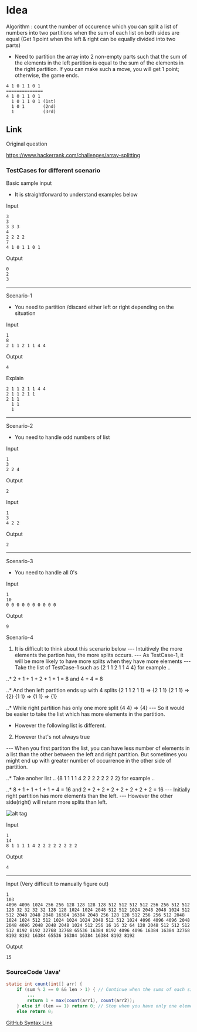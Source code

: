 
# Idea

Algorithm : count the number of occurence which you can split a list of numbers into two partitions when the sum of each list on both sides are equal (Get 1 point when the left & right can be equally divided into two parts)
 - Need to partition the array into 2 non-empty parts such that the sum of the elements in the left partition is equal to the sum of the elements in the right partition. If you can make such a move, you will get 1 point; otherwise, the game ends.
	     
```
4 1 0 1 1 0 1
==============
4 1 0 1 1 0 1
  1 0 1 1 0 1 (1st)
  1 0 1       (2nd)
  1           (3rd)

```

## Link
Original question

https://www.hackerrank.com/challenges/array-splitting


### TestCases for different scenario


Basic sample input
- It is straightforward to understand examples below

Input
```
3
3
3 3 3
4
2 2 2 2
7
4 1 0 1 1 0 1
```
Output
```
0
2
3
```

***
Scenario-1
- You need to partition /discard either left or right depending on the situation

Input
```
1
8
2 1 1 2 1 1 4 4
```
Output
```
4
```
Explain
```
2 1 1 2 1 1 4 4
2 1 1 2 1 1
2 1 1
  1 1
  1
```

***

Scenario-2
- You need to handle odd numbers of list

Input
```
1
3
2 2 4
```
Output
```
2
```


Input
```
1
3
4 2 2
```
Output
```
2
```
***

Scenario-3
- You need to handle all 0's 

Input
```
1
10
0 0 0 0 0 0 0 0 0 0
```
Output
```
9
```

Scenario-4
1. It is difficult to think about this scenario below
--- Intuitively the more elements the partion has, the more splits occurs. 
--- As TestCase-1, it will be more likely to have more splits when they have more elements
--- Take the list of TestCase-1 such as {2 1 1 2 1 1 4 4} for example ..

..* 2 + 1 + 1 + 2 + 1 + 1 = 8 and 4 + 4 = 8

..* And then left partition ends up with 4 splits
  {2 1 1 2 1 1} => {2 1 1} {2 1 1} => {2} {1 1} => {1 1} => {1}
  
..* While right partition has only one more split
  {4 4} => {4}
--- So it would be easier to take the list which has more elements in the partition.
* However the following list is different.


2. However that's not always true

--- When you first partiton the list, you can have less number of elements in a list than the other between the left and right partition.  But sometimes you might end up with greater number of occurrence in the other side of partition.

..* Take anoher list .. {8 1 1 1 1 4 2 2 2 2 2 2 2 2} for example ..

..* 8 + 1 + 1 + 1 + 1 + 4 = 16 and 2 + 2 + 2 + 2 + 2 + 2 + 2 + 2 = 16
---  Initially right partition has more elements than the left.
---  However the other side(right) will return more splits than left.

![alt tag](https://cloud.githubusercontent.com/assets/5623445/19750048/076f9e32-9bbc-11e6-9aa0-0dab0eaf9ce5.GIF)

Input
```
1
14
8 1 1 1 1 4 2 2 2 2 2 2 2 2
```
Output
```
4
```
***

Input (Very difficult to manually figure out)
```
1
103
4096 4096 1024 256 256 128 128 128 128 512 512 512 512 256 256 512 512 128 32 32 32 32 128 128 1024 1024 2048 512 512 1024 2048 2048 1024 512 512 2048 2048 2048 16384 16384 2048 256 128 128 512 256 256 512 2048 1024 1024 512 512 1024 1024 1024 2048 512 512 1024 4096 4096 4096 2048 2048 4096 2048 2048 2048 1024 512 256 16 16 32 64 128 2048 512 512 512 512 8192 8192 32768 32768 65536 16384 8192 4096 4096 16384 16384 32768 8192 8192 16384 65536 16384 16384 16384 8192 8192
```
Output
```
15
```

### SourceCode 'Java' 



```java
static int count(int[] arr) {
	if (sum % 2 == 0 && len > 1) { // Continue when the sums of each side are equal and you can split the list into two
		...
		return 1 + max(count(arr1), count(arr2));
	} else if (len == 1) return 0; // Stop when you have only one element
	else return 0;

```

[GitHub Syntax Link](https://github.com/adam-p/markdown-here/wiki/Markdown-Cheatsheet)

